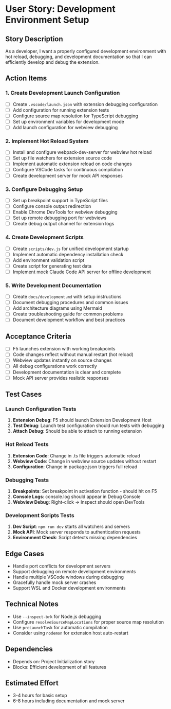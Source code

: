 # User Story: Development Environment Setup

## Story Description
As a developer, I want a properly configured development environment with hot reload, debugging, and development documentation so that I can efficiently develop and debug the extension.

## Action Items

### 1. Create Development Launch Configuration
- [ ] Create `.vscode/launch.json` with extension debugging configuration
- [ ] Add configuration for running extension tests
- [ ] Configure source map resolution for TypeScript debugging
- [ ] Set up environment variables for development mode
- [ ] Add launch configuration for webview debugging

### 2. Implement Hot Reload System
- [ ] Install and configure webpack-dev-server for webview hot reload
- [ ] Set up file watchers for extension source code
- [ ] Implement automatic extension reload on code changes
- [ ] Configure VSCode tasks for continuous compilation
- [ ] Create development server for mock API responses

### 3. Configure Debugging Setup
- [ ] Set up breakpoint support in TypeScript files
- [ ] Configure console output redirection
- [ ] Enable Chrome DevTools for webview debugging
- [ ] Set up remote debugging port for webviews
- [ ] Create debug output channel for extension logs

### 4. Create Development Scripts
- [ ] Create `scripts/dev.js` for unified development startup
- [ ] Implement automatic dependency installation check
- [ ] Add environment validation script
- [ ] Create script for generating test data
- [ ] Implement mock Claude Code API server for offline development

### 5. Write Development Documentation
- [ ] Create `docs/development.md` with setup instructions
- [ ] Document debugging procedures and common issues
- [ ] Add architecture diagrams using Mermaid
- [ ] Create troubleshooting guide for common problems
- [ ] Document development workflow and best practices

## Acceptance Criteria
- [ ] F5 launches extension with working breakpoints
- [ ] Code changes reflect without manual restart (hot reload)
- [ ] Webview updates instantly on source changes
- [ ] All debug configurations work correctly
- [ ] Development documentation is clear and complete
- [ ] Mock API server provides realistic responses

## Test Cases

### Launch Configuration Tests
1. **Extension Debug**: F5 should launch Extension Development Host
2. **Test Debug**: Launch test configuration should run tests with debugging
3. **Attach Debug**: Should be able to attach to running extension

### Hot Reload Tests
1. **Extension Code**: Change in .ts file triggers automatic reload
2. **Webview Code**: Change in webview source updates without restart
3. **Configuration**: Change in package.json triggers full reload

### Debugging Tests
1. **Breakpoints**: Set breakpoint in activation function - should hit on F5
2. **Console Logs**: console.log should appear in Debug Console
3. **Webview Debug**: Right-click → Inspect should open DevTools

### Development Scripts Tests
1. **Dev Script**: `npm run dev` starts all watchers and servers
2. **Mock API**: Mock server responds to authentication requests
3. **Environment Check**: Script detects missing dependencies

## Edge Cases
- Handle port conflicts for development servers
- Support debugging on remote development environments
- Handle multiple VSCode windows during debugging
- Gracefully handle mock server crashes
- Support WSL and Docker development environments

## Technical Notes
- Use `--inspect-brk` for Node.js debugging
- Configure `resolveSourceMapLocations` for proper source map resolution
- Use `preLaunchTask` for automatic compilation
- Consider using `nodemon` for extension host auto-restart

## Dependencies
- Depends on: Project Initialization story
- Blocks: Efficient development of all features

## Estimated Effort
- 3-4 hours for basic setup
- 6-8 hours including documentation and mock server